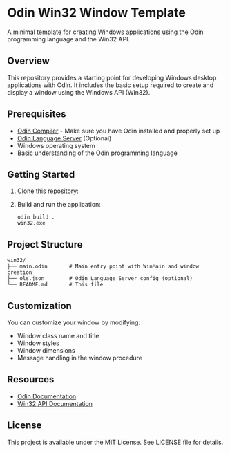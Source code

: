 # Odin Win32 Window Template

A minimal template for creating Windows applications using the Odin programming language and the Win32 API.

## Overview

This repository provides a starting point for developing Windows desktop applications with Odin. It includes the basic setup required to create and display a window using the Windows API (Win32).

## Prerequisites

- [Odin Compiler](https://odin-lang.org/docs/install/) - Make sure you have Odin installed and properly set up
- [Odin Language Server](https://github.com/DanielGavin/ols) (Optional)
- Windows operating system
- Basic understanding of the Odin programming language

## Getting Started

1. Clone this repository:

2. Build and run the application:
   ```
   odin build .
   win32.exe
   ```

## Project Structure

```
win32/
├── main.odin       # Main entry point with WinMain and window creation
├── ols.json        # Odin Language Server config (optional)
└── README.md       # This file
```

## Customization

You can customize your window by modifying:

- Window class name and title
- Window styles
- Window dimensions
- Message handling in the window procedure

## Resources

- [Odin Documentation](https://odin-lang.org/docs/)
- [Win32 API Documentation](https://docs.microsoft.com/en-us/windows/win32/)

## License

This project is available under the MIT License. See LICENSE file for details.
